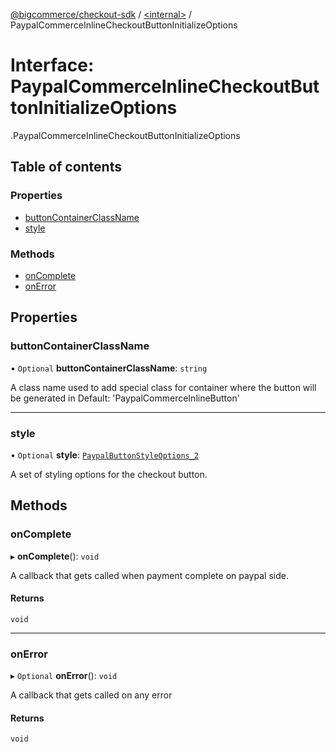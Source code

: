 [@bigcommerce/checkout-sdk](../README.md) / [<internal\>](../modules/internal_.md) / PaypalCommerceInlineCheckoutButtonInitializeOptions

# Interface: PaypalCommerceInlineCheckoutButtonInitializeOptions

[<internal>](../modules/internal_.md).PaypalCommerceInlineCheckoutButtonInitializeOptions

## Table of contents

### Properties

- [buttonContainerClassName](internal_.PaypalCommerceInlineCheckoutButtonInitializeOptions.md#buttoncontainerclassname)
- [style](internal_.PaypalCommerceInlineCheckoutButtonInitializeOptions.md#style)

### Methods

- [onComplete](internal_.PaypalCommerceInlineCheckoutButtonInitializeOptions.md#oncomplete)
- [onError](internal_.PaypalCommerceInlineCheckoutButtonInitializeOptions.md#onerror)

## Properties

### buttonContainerClassName

• `Optional` **buttonContainerClassName**: `string`

A class name used to add special class for container where the button will be generated in
Default: 'PaypalCommerceInlineButton'

___

### style

• `Optional` **style**: [`PaypalButtonStyleOptions_2`](internal_.PaypalButtonStyleOptions_2.md)

A set of styling options for the checkout button.

## Methods

### onComplete

▸ **onComplete**(): `void`

A callback that gets called when payment complete on paypal side.

#### Returns

`void`

___

### onError

▸ `Optional` **onError**(): `void`

A callback that gets called on any error

#### Returns

`void`

